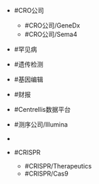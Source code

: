 - #CRO公司
    - #CRO公司/GeneDx
    - #CRO公司/Sema4

- #罕见病

- #遗传检测
- #基因编辑 


- #财报


- #Centrellis数据平台

- #测序公司/Illumina
- 
- #CRISPR 
    - #CRISPR/Therapeutics 
    - #CRISPR/Cas9 